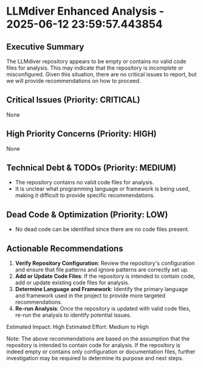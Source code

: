 # LLMdiver Enhanced Analysis - 2025-06-12 23:59:57.443854

## Executive Summary
The LLMdiver repository appears to be empty or contains no valid code files for analysis. This may indicate that the repository is incomplete or misconfigured. Given this situation, there are no critical issues to report, but we will provide recommendations on how to proceed.

## Critical Issues (Priority: CRITICAL)
None

## High Priority Concerns (Priority: HIGH)
None

## Technical Debt & TODOs (Priority: MEDIUM)
- The repository contains no valid code files for analysis.
- It is unclear what programming language or framework is being used, making it difficult to provide specific recommendations.

## Dead Code & Optimization (Priority: LOW)
- No dead code can be identified since there are no code files present.

## Actionable Recommendations
1. **Verify Repository Configuration**: Review the repository's configuration and ensure that file patterns and ignore patterns are correctly set up.
2. **Add or Update Code Files**: If the repository is intended to contain code, add or update existing code files for analysis.
3. **Determine Language and Framework**: Identify the primary language and framework used in the project to provide more targeted recommendations.
4. **Re-run Analysis**: Once the repository is updated with valid code files, re-run the analysis to identify potential issues.

Estimated Impact: High
Estimated Effort: Medium to High

Note: The above recommendations are based on the assumption that the repository is intended to contain code for analysis. If the repository is indeed empty or contains only configuration or documentation files, further investigation may be required to determine its purpose and next steps.